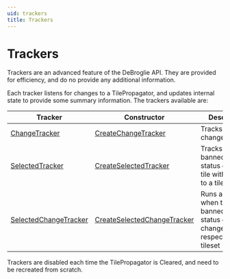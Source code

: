 ```yaml
---
uid: trackers
title: Trackers
---
```


Trackers
========

Trackers are an advanced feature of the DeBroglie API. They are provided for efficiency, and do no provide any additional information.

Each tracker listens for changes to a TilePropagator, and updates internal state to provide some summary information. The trackers available are:

|Tracker|Constructor|Description|
|-------|-----------|-----------|
|<a href="xref:DeBroglie.Trackers.ChangeTracker">ChangeTracker</a> |<a href="xref:DeBroglie.TilePropagator.CreateChangeTracker">CreateChangeTracker</a>|Tracks recently changed indices|
|<a href="xref:DeBroglie.Trackers.SelectedTracker">SelectedTracker</a> |<a href="xref:DeBroglie.TilePropagator.CreateSelectedTracker(DeBroglie.TilePropagatorTileSet)">CreateSelectedTracker</a>|Tracks the banned/selected status of each tile with respect to a tileset.|
|<a href="xref:DeBroglie.Trackers.SelectedChangeTracker">SelectedChangeTracker</a> |<a href="xref:DeBroglie.TilePropagator.CreateSelectedChangeTracker(DeBroglie.TilePropagatorTileSet,DeBroglie.Trackers.IQuadstateChanged)">CreateSelectedChangeTracker</a>|Runs a callback when the banned/selected status of tile changes with respect to a tileset|

Trackers are disabled each time the TilePropagator is Cleared, and need to be recreated from scratch.
